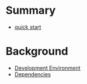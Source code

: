 # Summary

- [quick start](./QuickStart.md)

# Background

- [Development Environment](./DevelopmentEnvironment.md)
- [Dependencies](./Dependencies.md)